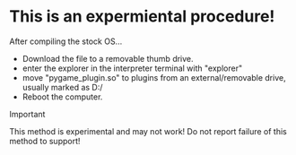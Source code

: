 # This is an expermiental procedure!

After compiling the stock OS...
- Download the file to a removable thumb drive.
- enter the explorer in the interpreter terminal with "explorer"
- move "pygame_plugin.so" to plugins from an external/removable drive, usually marked as D:/
- Reboot the computer.

>[!IMPORTANT]
>This method is experimental and may not work!
> Do not report failure of this method to support!